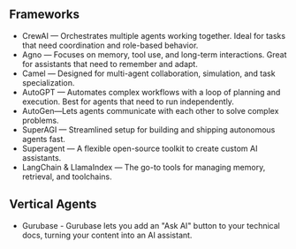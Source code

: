 ## Frameworks
- CrewAI — Orchestrates multiple agents working together. Ideal for tasks that need coordination and role-based behavior.
- Agno — Focuses on memory, tool use, and long-term interactions. Great for assistants that need to remember and adapt.
- Camel — Designed for multi-agent collaboration, simulation, and task specialization.
- AutoGPT — Automates complex workflows with a loop of planning and execution. Best for agents that need to run independently.
- AutoGen—Lets agents communicate with each other to solve complex problems.
- SuperAGI — Streamlined setup for building and shipping autonomous agents fast.
- Superagent — A flexible open-source toolkit to create custom AI assistants.
- LangChain & LlamaIndex — The go-to tools for managing memory, retrieval, and toolchains.

## Vertical Agents
- Gurubase - Gurubase lets you add an "Ask AI" button to your technical docs, turning your content into an AI assistant.
